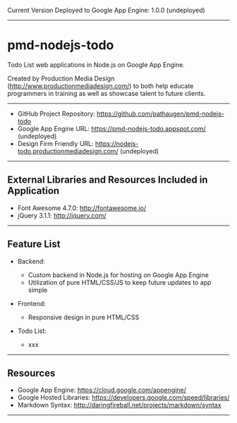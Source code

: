 
Current Version Deployed to Google App Engine:
1.0.0 (undeployed)

---------- ---------- ---------- ---------- ----------

pmd-nodejs-todo
===============
Todo List web applications in Node.js on Google App Engine.

Created by Production Media Design (<http://www.productionmediadesign.com/>) to both help educate programmers in training as well as showcase talent to future clients.

---------- ---------- ---------- ---------- ----------

* GitHub Project Repository: <https://github.com/pathaugen/pmd-nodejs-todo>
* Google App Engine URL: <https://pmd-nodejs-todo.appspot.com/> (undeployed)
* Design Firm Friendly URL: <https://nodejs-todo.productionmediadesign.com/> (undeployed)

---------- ---------- ---------- ---------- ----------

External Libraries and Resources Included in Application
--------------------------------------------------------

* Font Awesome 4.7.0: <http://fontawesome.io/>
* jQuery 3.1.1: <http://jquery.com/>

---------- ---------- ---------- ---------- ----------

Feature List
------------

* Backend:
  * Custom backend in Node.js for hosting on Google App Engine
  * Utilization of pure HTML/CSS/JS to keep future updates to app simple

* Frontend:
  * Responsive design in pure HTML/CSS

* Todo List:
  * xxx

---------- ---------- ---------- ---------- ----------

Resources
---------

* Google App Engine: <https://cloud.google.com/appengine/>
* Google Hosted Libraries: <https://developers.google.com/speed/libraries/>
* Markdown Syntax: <http://daringfireball.net/projects/markdown/syntax>

---------- ---------- ---------- ---------- ----------

